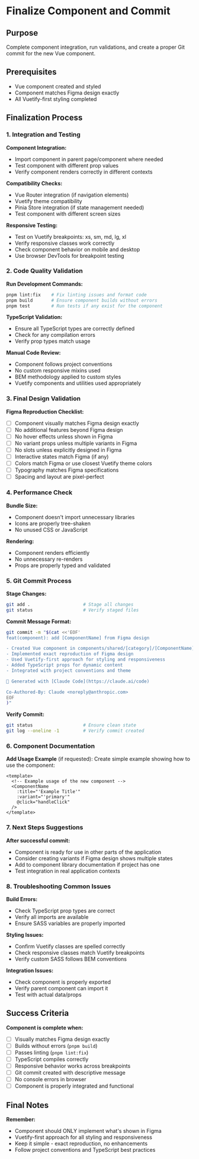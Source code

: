 # Finalize Component and Commit

## Purpose

Complete component integration, run validations, and create a proper Git commit for the new Vue component.

## Prerequisites

- Vue component created and styled
- Component matches Figma design exactly
- All Vuetify-first styling completed

## Finalization Process

### 1. Integration and Testing

**Component Integration:**

- Import component in parent page/component where needed
- Test component with different prop values
- Verify component renders correctly in different contexts

**Compatibility Checks:**

- Vue Router integration (if navigation elements)
- Vuetify theme compatibility
- Pinia Store integration (if state management needed)
- Test component with different screen sizes

**Responsive Testing:**

- Test on Vuetify breakpoints: xs, sm, md, lg, xl
- Verify responsive classes work correctly
- Check component behavior on mobile and desktop
- Use browser DevTools for breakpoint testing

### 2. Code Quality Validation

**Run Development Commands:**

```bash
pnpm lint:fix    # Fix linting issues and format code
pnpm build       # Ensure component builds without errors
pnpm test        # Run tests if any exist for the component
```

**TypeScript Validation:**

- Ensure all TypeScript types are correctly defined
- Check for any compilation errors
- Verify prop types match usage

**Manual Code Review:**

- Component follows project conventions
- No custom responsive mixins used
- BEM methodology applied to custom styles
- Vuetify components and utilities used appropriately

### 3. Final Design Validation

**Figma Reproduction Checklist:**

- [ ] Component visually matches Figma design exactly
- [ ] No additional features beyond Figma design
- [ ] No hover effects unless shown in Figma
- [ ] No variant props unless multiple variants in Figma
- [ ] No slots unless explicitly designed in Figma
- [ ] Interactive states match Figma (if any)
- [ ] Colors match Figma or use closest Vuetify theme colors
- [ ] Typography matches Figma specifications
- [ ] Spacing and layout are pixel-perfect

### 4. Performance Check

**Bundle Size:**

- Component doesn't import unnecessary libraries
- Icons are properly tree-shaken
- No unused CSS or JavaScript

**Rendering:**

- Component renders efficiently
- No unnecessary re-renders
- Props are properly typed and validated

### 5. Git Commit Process

**Stage Changes:**

```bash
git add .                    # Stage all changes
git status                   # Verify staged files
```

**Commit Message Format:**

```bash
git commit -m "$(cat <<'EOF'
feat(component): add [ComponentName] from Figma design

- Created Vue component in components/shared/[category]/[ComponentName].vue
- Implemented exact reproduction of Figma design
- Used Vuetify-first approach for styling and responsiveness
- Added TypeScript props for dynamic content
- Integrated with project conventions and theme

🤖 Generated with [Claude Code](https://claude.ai/code)

Co-Authored-By: Claude <noreply@anthropic.com>
EOF
)"
```

**Verify Commit:**

```bash
git status                   # Ensure clean state
git log --oneline -1         # Verify commit created
```

### 6. Component Documentation

**Add Usage Example** (if requested):
Create simple example showing how to use the component:

```vue
<template>
  <!-- Example usage of the new component -->
  <ComponentName
    :title="'Example Title'"
    :variant="'primary'"
    @click="handleClick"
  />
</template>
```

### 7. Next Steps Suggestions

**After successful commit:**

- Component is ready for use in other parts of the application
- Consider creating variants if Figma design shows multiple states
- Add to component library documentation if project has one
- Test integration in real application contexts

### 8. Troubleshooting Common Issues

**Build Errors:**

- Check TypeScript prop types are correct
- Verify all imports are available
- Ensure SASS variables are properly imported

**Styling Issues:**

- Confirm Vuetify classes are spelled correctly
- Check responsive classes match Vuetify breakpoints
- Verify custom SASS follows BEM conventions

**Integration Issues:**

- Check component is properly exported
- Verify parent component can import it
- Test with actual data/props

## Success Criteria

**Component is complete when:**

- [ ] Visually matches Figma design exactly
- [ ] Builds without errors (`pnpm build`)
- [ ] Passes linting (`pnpm lint:fix`)
- [ ] TypeScript compiles correctly
- [ ] Responsive behavior works across breakpoints
- [ ] Git commit created with descriptive message
- [ ] No console errors in browser
- [ ] Component is properly integrated and functional

## Final Notes

**Remember:**

- Component should ONLY implement what's shown in Figma
- Vuetify-first approach for all styling and responsiveness
- Keep it simple - exact reproduction, no enhancements
- Follow project conventions and TypeScript best practices
